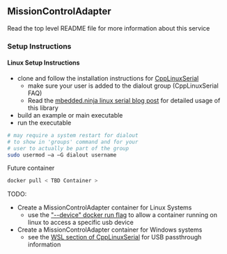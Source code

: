 ## MissionControlAdapter<a name="ADAPTER"></a> ##

Read the top level README file for more information about this service

### Setup Instructions ###

#### Linux Setup Instructions ####

- clone and follow the installation instructions for [CppLinuxSerial](https://github.com/gbmhunter/CppLinuxSerial)
    - make sure your user is added to the dialout group (CppLinuxSerial FAQ) 
    - Read the [mbedded.ninja linux serial blog post](https://blog.mbedded.ninja/programming/operating-systems/linux/linux-serial-ports-using-c-cpp/) for detailed usage of this library 
- build an example or main executable
- run the executable

```bash
# may require a system restart for dialout 
# to show in 'groups' command and for your 
# user to actually be part of the group
sudo usermod –a –G dialout username
```

Future container
```bash
docker pull < TBD Container >
```

TODO:
- Create a MissionControlAdapter container for Linux Systems
    - use the ["--device" docker run flag](https://docs.docker.com/engine/reference/commandline/run/#device) to allow a container running on linux to access a specific usb device  
- Create a MissionControlAdapter container for Windows systems
    - see the [WSL section of CppLinuxSerial](https://github.com/gbmhunter/CppLinuxSerial#wsl) for USB passthrough information
















